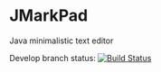# JMarkPad
Java minimalistic text editor

Develop branch status: [![Build Status](https://travis-ci.org/mayuso/JMarkPad.svg?branch=develop)](https://travis-ci.org/mayuso/JMarkPad)
